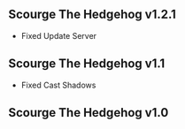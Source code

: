 ## Scourge The Hedgehog v1.2.1
- Fixed Update Server

## Scourge The Hedgehog v1.1
- Fixed Cast Shadows

## Scourge The Hedgehog v1.0
